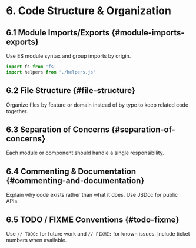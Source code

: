 # 6. Code Structure & Organization

## 6.1 Module Imports/Exports {#module-imports-exports}
Use ES module syntax and group imports by origin.

```js
import fs from 'fs'
import helpers from './helpers.js'
```

## 6.2 File Structure {#file-structure}
Organize files by feature or domain instead of by type to keep related code together.

## 6.3 Separation of Concerns {#separation-of-concerns}
Each module or component should handle a single responsibility.

## 6.4 Commenting & Documentation {#commenting-and-documentation}
Explain why code exists rather than what it does. Use JSDoc for public APIs.

## 6.5 TODO / FIXME Conventions {#todo-fixme}
Use `// TODO:` for future work and `// FIXME:` for known issues. Include ticket numbers when available.
